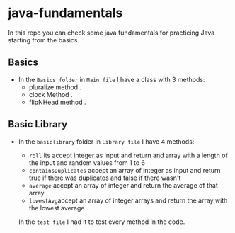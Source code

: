 # java-fundamentals
In this repo you can check some java fundamentals for practicing Java starting from the basics.

## Basics
- In the `Basics folder` in `Main file` I have a class with 3 methods:
  - pluralize method .
  - clock Method .
  - flipNHead method .

## Basic Library
- In the `basiclibrary` folder in `Library file` I have 4 methods:
    - `roll` its accept integer as input and return and array with a length of the input and random values from 1 to 6
    - `containsDuplicates` accept an array of integer as input and return true if there was duplicates and false if there wasn't
    - `average` accept an array of integer and return the average of that array
    - `lowestAvg`accept an array of integer arrays and return the array with the lowest average
  
  In the `test file` I had it to test every method in the code.
    
